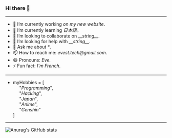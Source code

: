 ### Hi there 👋

---

- 🔭 I’m currently working _on my new website_.
- 🌱 I’m currently learning _日本語。_
- 👯 I’m looking to collaborate on _\_\_string\_\__.
- 🤔 I’m looking for help with _\_\_string\_\__.
- 💬 Ask me about _*_.
- 📫 How to reach me: _evest.tech@gmail.com_.
- 😄 Pronouns: _Eve_.
- ⚡ Fun fact: _I'm French_.

---

- myHobbies = [<br />
&nbsp;&nbsp;&nbsp;&nbsp;&nbsp;"_Programming_",<br />
&nbsp;&nbsp;&nbsp;&nbsp;&nbsp;"_Hacking_",<br />
&nbsp;&nbsp;&nbsp;&nbsp;&nbsp;"_Japan_",<br />
&nbsp;&nbsp;&nbsp;&nbsp;&nbsp;"_Anime_",<br />
&nbsp;&nbsp;&nbsp;&nbsp;&nbsp;"_Genshin_"<br />
]

---

![Anurag's GitHub stats](https://github-readme-stats.vercel.app/api?username=Ev357&show_icons=true&theme=radical)
